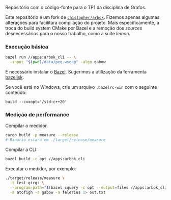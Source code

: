 Repositório com o código-fonte para o TP1 da disciplina de Grafos.

Este repositório é um fork de
[`chistopher/arbok`](https://github.com/chistopher/arbok). Fizemos apenas
algumas alterações para facilitara compilação do projeto. Mais especificamente,
a troca do build system CMake por Bazel e a remoção dos _sources_ desnecessários
para o nosso trabalho, como a suite _lemon_.

### Execução básica

```sh
bazel run //apps:arbok_cli -- \
  -input "$(pwd)/data/peq.wsoap" -algo gabow
```

É necessário instalar o [Bazel](https://bazel.build/). Sugerimos a utilização da
ferramenta [bazelisk](https://github.com/bazelbuild/bazelisk).

Se você está no Windows, crie um arquivo `.bazelrc-win` com o seguinte conteúdo:

```
build --cxxopt='/std:c++20'
```

### Medição de performance

Compilar o medidor.

```sh
cargo build -p measure --release
# Binário estará em ./target/release/measure
```

Compilar a CLI:

```sh
bazel build -c opt //apps:arbok_cli
```

Executar o medidor, por exemplo:

```sh
./target/release/measure \
  -t test-girgs \
  --program-path="$(bazel cquery -c opt --output=files //apps:arbok_cli 2> /dev/null)" \
  -a atofigh -a gabow -a felerius 1> out.txt
```
